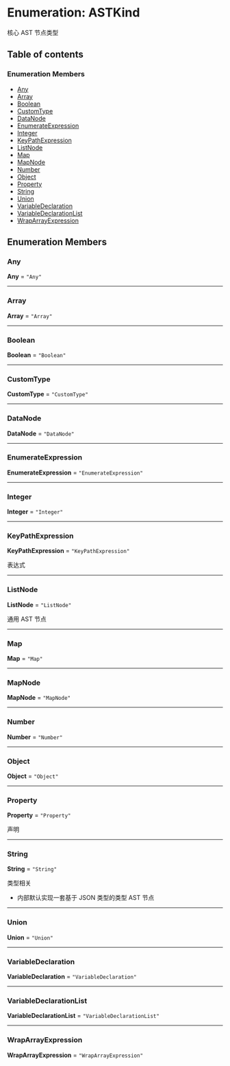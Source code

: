 # Enumeration: ASTKind

核心 AST 节点类型

## Table of contents

### Enumeration Members

* [Any](/auto-docs/fixed-layout-editor/enums/ASTKind.md#any)
* [Array](/auto-docs/fixed-layout-editor/enums/ASTKind.md#array)
* [Boolean](/auto-docs/fixed-layout-editor/enums/ASTKind.md#boolean)
* [CustomType](/auto-docs/fixed-layout-editor/enums/ASTKind.md#customtype)
* [DataNode](/auto-docs/fixed-layout-editor/enums/ASTKind.md#datanode)
* [EnumerateExpression](/auto-docs/fixed-layout-editor/enums/ASTKind.md#enumerateexpression)
* [Integer](/auto-docs/fixed-layout-editor/enums/ASTKind.md#integer)
* [KeyPathExpression](/auto-docs/fixed-layout-editor/enums/ASTKind.md#keypathexpression)
* [ListNode](/auto-docs/fixed-layout-editor/enums/ASTKind.md#listnode)
* [Map](/auto-docs/fixed-layout-editor/enums/ASTKind.md#map)
* [MapNode](/auto-docs/fixed-layout-editor/enums/ASTKind.md#mapnode)
* [Number](/auto-docs/fixed-layout-editor/enums/ASTKind.md#number)
* [Object](/auto-docs/fixed-layout-editor/enums/ASTKind.md#object)
* [Property](/auto-docs/fixed-layout-editor/enums/ASTKind.md#property)
* [String](/auto-docs/fixed-layout-editor/enums/ASTKind.md#string)
* [Union](/auto-docs/fixed-layout-editor/enums/ASTKind.md#union)
* [VariableDeclaration](/auto-docs/fixed-layout-editor/enums/ASTKind.md#variabledeclaration)
* [VariableDeclarationList](/auto-docs/fixed-layout-editor/enums/ASTKind.md#variabledeclarationlist)
* [WrapArrayExpression](/auto-docs/fixed-layout-editor/enums/ASTKind.md#wraparrayexpression)

## Enumeration Members

### Any

**Any** = `"Any"`

***

### Array

**Array** = `"Array"`

***

### Boolean

**Boolean** = `"Boolean"`

***

### CustomType

**CustomType** = `"CustomType"`

***

### DataNode

**DataNode** = `"DataNode"`

***

### EnumerateExpression

**EnumerateExpression** = `"EnumerateExpression"`

***

### Integer

**Integer** = `"Integer"`

***

### KeyPathExpression

**KeyPathExpression** = `"KeyPathExpression"`

表达式

***

### ListNode

**ListNode** = `"ListNode"`

通用 AST 节点

***

### Map

**Map** = `"Map"`

***

### MapNode

**MapNode** = `"MapNode"`

***

### Number

**Number** = `"Number"`

***

### Object

**Object** = `"Object"`

***

### Property

**Property** = `"Property"`

声明

***

### String

**String** = `"String"`

类型相关

* 内部默认实现一套基于 JSON 类型的类型 AST 节点

***

### Union

**Union** = `"Union"`

***

### VariableDeclaration

**VariableDeclaration** = `"VariableDeclaration"`

***

### VariableDeclarationList

**VariableDeclarationList** = `"VariableDeclarationList"`

***

### WrapArrayExpression

**WrapArrayExpression** = `"WrapArrayExpression"`
